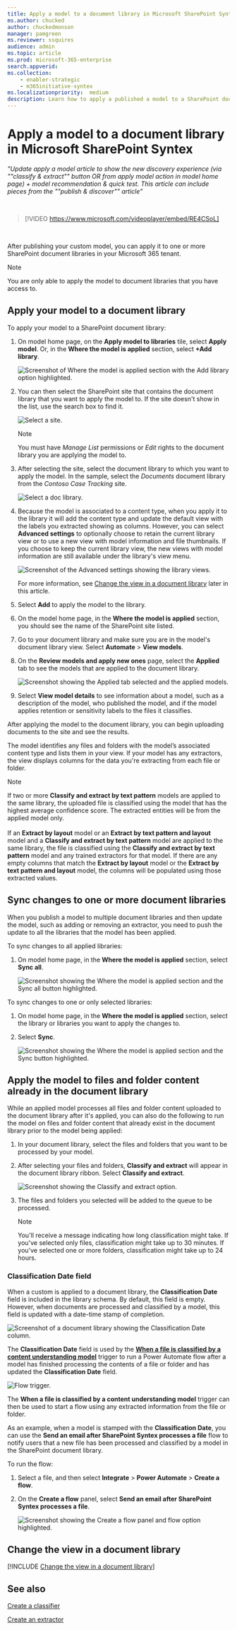 ```yaml
---
title: Apply a model to a document library in Microsoft SharePoint Syntex
ms.author: chucked
author: chuckedmonson
manager: pamgreen
ms.reviewer: ssquires
audience: admin
ms.topic: article
ms.prod: microsoft-365-enterprise
search.appverid: 
ms.collection: 
    - enabler-strategic
    - m365initiative-syntex
ms.localizationpriority:  medium
description: Learn how to apply a published a model to a SharePoint document library in Microsoft SharePoint Syntex.
---
```


# Apply a model to a document library in Microsoft SharePoint Syntex

*"Update apply a model article to show the new discovery experience (via ""classify & extract"" button OR from apply model action in model home page) + model recommendation & quick test. This article can include pieces from the ""publish & discover"" article"*

</br>

> [!VIDEO https://www.microsoft.com/videoplayer/embed/RE4CSoL]

</br>

After publishing your custom model, you can apply it to one or more SharePoint document libraries in your Microsoft 365 tenant.

> [!NOTE]
> You are only able to apply the model to document libraries that you have access to.


## Apply your model to a document library

To apply your model to a SharePoint document library:

1. On model home page, on the **Apply model to libraries** tile, select **Apply model**. Or, in the **Where the model is applied** section, select **+Add library**.

    ![Screenshot of Where the model is applied section with the Add library option highlighted.](../media/content-understanding/apply-to-library.png)

2. You can then select the SharePoint site that contains the document library that you want to apply the model to. If the site doesn't show in the list, use the search box to find it.

    ![Select a site.](../media/content-understanding/site-search.png)

    > [!NOTE]
    > You must have *Manage List* permissions or *Edit* rights to the document library you are applying the model to.

3. After selecting the site, select the document library to which you want to apply the model. In the sample, select the *Documents* document library from the *Contoso Case Tracking* site.

    ![Select a doc library.](../media/content-understanding/select-doc-library.png)

4. Because the model is associated to a content type, when you apply it to the library it will add the content type and update the default view with the labels you extracted showing as columns. However, you can select **Advanced settings** to optionally choose to retain the current library view or to use a new view with model information and file thumbnails. If you choose to keep the current library view, the new views with model information are still available under the library's view menu.

    ![Screenshot of the Advanced settings showing the library views.](../media/content-understanding/library-view.png)

    For more information, see [Change the view in a document library](#change-the-view-in-a-document-library) later in this article.

5. Select **Add** to apply the model to the library.

6. On the model home page, in the **Where the model is applied** section, you should see the name of the SharePoint site listed.

7. Go to your document library and make sure you are in the model's document library view. Select **Automate** > **View models**.

8. On the **Review models and apply new ones** page, select the **Applied** tab to see the models that are applied to the document library.

    ![Screenshot showing the Applied tab selected and the applied models.](../media/content-understanding/applied-models.png) 

9. Select **View model details** to see information about a model, such as a description of the model, who published the model, and if the model applies retention or sensitivity labels to the files it classifies.

After applying the model to the document library, you can begin uploading documents to the site and see the results.

The model identifies any files and folders with the model’s associated content type and lists them in your view. If your model has any extractors, the view displays columns for the data you're extracting from each file or folder.

> [!NOTE]
> If two or more **Classify and extract by text pattern** models are applied to the same library, the uploaded file is classified using the model that has the highest average confidence score. The extracted entities will be from the applied model only. <br><br>If an **Extract by layout** model or an **Extract by text pattern and layout** model and a **Classify and extract by text pattern** model are applied to the same library, the file is classified using the **Classify and extract by text pattern** model and any trained extractors for that model. If there are any empty columns that match the **Extract by layout** model or the **Extract by text pattern and layout** model, the columns will be populated using those extracted values.

## Sync changes to one or more document libraries

When you publish a model to multiple document libraries and then update the model, such as adding or removing an extractor, you need to push the update to all the libraries that the model has been applied.

To sync changes to all applied libraries:

1. On model home page, in the **Where the model is applied** section, select **Sync all**.

    ![Screenshot showing the Where the model is applied section and the Sync all button highlighted.](../media/content-understanding/sync-all-button.png) 

To sync changes to one or only selected libraries:

1. On model home page, in the **Where the model is applied** section, select the library or libraries you want to apply the changes to.

2. Select **Sync**.

    ![Screenshot showing the Where the model is applied section and the Sync button highlighted.](../media/content-understanding/sync-button.png) 

## Apply the model to files and folder content already in the document library

While an applied model processes all files and folder content uploaded to the document library after it's applied, you can also do the following to run the model on files and folder content that already exist in the document library prior to the model being applied:

1. In your document library, select the files and folders that you want to be processed by your model.

2. After selecting your files and folders, **Classify and extract** will appear in the document library ribbon. Select **Classify and extract**.

      ![Screenshot showing the Classify and extract option.](../media/content-understanding/extract-classify.png) 

3. The files and folders you selected will be added to the queue to be processed.

    > [!NOTE]
    > You'll receive a message indicating how long classification might take. If you've selected only files, classification might take up to 30 minutes. If you've selected one or more folders, classification might take up to 24 hours.

### Classification Date field

When a custom is applied to a document library, the **Classification Date** field is included in the library schema. By default, this field is empty. However, when documents are processed and classified by a model, this field is updated with a date-time stamp of completion. 

   ![Screenshot of a document library showing the Classification Date column.](../media/content-understanding/class-date-column.png) 

The **Classification Date** field is used by the [**When a file is classified by a content understanding model**](/connectors/sharepointonline/#when-a-file-is-classified-by-a-content-understanding-model) trigger to run a Power Automate flow after a model has finished processing the contents of a file or folder and has updated the **Classification Date** field.

   ![Flow trigger.](../media/content-understanding/trigger.png)

The **When a file is classified by a content understanding model** trigger can then be used to start a flow using any extracted information from the file or folder.

As an example, when a model is stamped with the **Classification Date**, you can use the **Send an email after SharePoint Syntex processes a file** flow to notify users that a new file has been processed and classified by a model in the SharePoint document library.

To run the flow:

1. Select a file, and then select **Integrate** > **Power Automate** > **Create a flow**.

2. On the **Create a flow** panel, select **Send an email after SharePoint Syntex processes a file**.

    ![Screenshot showing the Create a flow panel and flow option highlighted.](../media/content-understanding/integrate-create-flow.png) 

## Change the view in a document library

[!INCLUDE [Change the view in a document library](../includes/change-library-view.md)]

## See also

[Create a classifier](create-a-classifier.md)

[Create an extractor](create-an-extractor.md)


